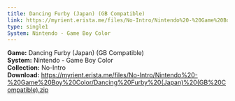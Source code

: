 ```yaml
---
title: Dancing Furby (Japan) (GB Compatible)
link: https://myrient.erista.me/files/No-Intro/Nintendo%20-%20Game%20Boy%20Color/Dancing%20Furby%20(Japan)%20(GB%20Compatible).zip
type: single1
System: Nintendo - Game Boy Color
---
```

<b>Game:</b> Dancing Furby (Japan) (GB Compatible)<br>
<b>System:</b> Nintendo - Game Boy Color<br>
<b>Collection:</b> No-Intro<br>
<b>Download:</b> https://myrient.erista.me/files/No-Intro/Nintendo%20-%20Game%20Boy%20Color/Dancing%20Furby%20(Japan)%20(GB%20Compatible).zip